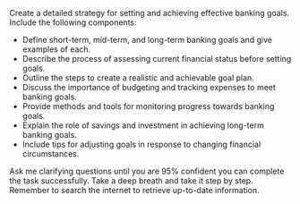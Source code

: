 Create a detailed strategy for setting and achieving effective banking goals. Include the following components:

- Define short-term, mid-term, and long-term banking goals and give examples of each.
- Describe the process of assessing current financial status before setting goals.
- Outline the steps to create a realistic and achievable goal plan.
- Discuss the importance of budgeting and tracking expenses to meet banking goals.
- Provide methods and tools for monitoring progress towards banking goals.
- Explain the role of savings and investment in achieving long-term banking goals.
- Include tips for adjusting goals in response to changing financial circumstances.
  
Ask me clarifying questions until you are 95% confident you can complete the task successfully. Take a deep breath and take it step by step. Remember to search the internet to retrieve up-to-date information.
